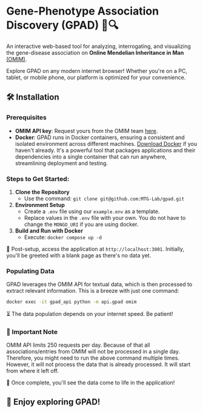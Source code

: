 # Gene-Phenotype Association Discovery (GPAD) 🧬🔍
An interactive web-based tool for analyzing, interrogating, and visualizing the gene-disease association on **Online Mendelian Inheritance in Man** [(OMIM)](https://www.ncbi.nlm.nih.gov/omim).

Explore GPAD on any modern internet browser! Whether you're on a PC, tablet, or mobile phone, our platform is optimized for your convenience.

## 🛠 Installation

### Prerequisites
- **OMIM API key**: Request yours from the OMIM team [here](https://www.omim.org/api).
- **Docker**: GPAD runs in Docker containers, ensuring a consistent and isolated environment across different machines. [Download Docker](https://www.docker.com/get-started) if you haven't already. It's a powerful tool that packages applications and their dependencies into a single container that can run anywhere, streamlining deployment and testing.


### Steps to Get Started:
1. **Clone the Repository**
   - Use the command: `git clone git@github.com:MTG-Lab/gpad.git`
2. **Environment Setup**
   - Create a `.env` file using our `example.env` as a template.
   - Replace values in the `.env` file with your own. You do not have to change the `MONGO_URI` if you are using docker.
3. **Build and Run with Docker**
   - Execute: `docker compose up -d`

🚀 Post-setup, access the application at `http://localhost:3001`. Initially, you'll be greeted with a blank page as there's no data yet.

### Populating Data
GPAD leverages the OMIM API for textual data, which is then processed to extract relevant information. This is a breeze with just one command: 
```bash
docker exec -it gpad_api python -m api.gpad omim
```
⏳ The data population depends on your internet speed. Be patient!

### 📌 Important Note
OMIM API limits 250 requests per day. Because of that all associations/entries from OMIM will not be processed in a single day. Therefore, you might need to run the above command multiple times. However, it will not process the data that is already processed. It will start from where it left off.

🔎 Once complete, you'll see the data come to life in the application!

## 🌟 Enjoy exploring GPAD!
